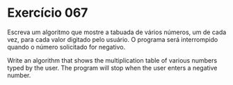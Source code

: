 # Exercício 067

Escreva um algoritmo que mostre a tabuada de vários números, um de cada vez, para cada valor digitado pelo usuário. O programa será interrompido quando o número solicitado for negativo. 

Write an algorithm that shows the multiplication table of various numbers typed by the user. The program will stop when the user enters a negative number.
